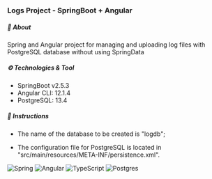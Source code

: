 ### Logs Project - SpringBoot + Angular

##### :open_book: About

Spring and Angular project for managing and uploading log files with PostgreSQL database without using SpringData

##### ⚙️ Technologies & Tool

- SpringBoot v2.5.3
- Angular CLI: 12.1.4
- PostgreSQL: 13.4

##### :bookmark_tabs: Instructions

- The name of the database to be created is "logdb";

- The configuration file for PostgreSQL is located in "src/main/resources/META-INF/persistence.xml".

![Spring](https://img.shields.io/badge/spring-%236DB33F.svg?style=for-the-badge&logo=spring&logoColor=white)
![Angular](https://img.shields.io/badge/angular-%23DD0031.svg?style=for-the-badge&logo=angular&logoColor=white)
![TypeScript](https://img.shields.io/badge/typescript-%23007ACC.svg?style=for-the-badge&logo=typescript&logoColor=white)
![Postgres](https://img.shields.io/badge/postgres-%23316192.svg?style=for-the-badge&logo=postgresql&logoColor=white)





